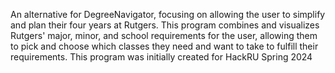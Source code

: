 An alternative for DegreeNavigator, focusing on allowing the user to simplify and plan their four years at Rutgers.
This program combines and visualizes Rutgers' major, minor, and school requirements for the user, allowing them to pick and choose which classes they need and want to take to fulfill their requirements. 
This program was initially created for HackRU Spring 2024
